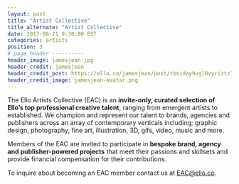 ```yaml
---
layout: post
title: "Artist Collective"
title_alternate: "Artist Collective"
date: 2017-08-21 9:30:00 EST
categories: artists
position: 3
# page header ----------
header_image: jamesjean.jpg
header_credit: jamesjean
header_credit_post: https://ello.co/jamesjean/post/tbniday9vgl0vyriztz79q
header_credit_image: jamesjean-avatar.png
---
```


The Ello Artists Collective (EAC) is an **invite-only, curated selection of Ello’s top professional creative talent**, ranging from emergent artists to established. We champion and represent our talent to brands, agencies and publishers across an array of contemporary verticals including; graphic design, photography, fine art, illustration, 3D, gifs, video, music and more.

Members of the EAC are invited to participate in **bespoke brand, agency and publisher-powered projects** that meet their passions and skillsets and provide financial compensation for their contributions.

To inquire about becoming an EAC member contact us at EAC@ello.co.
